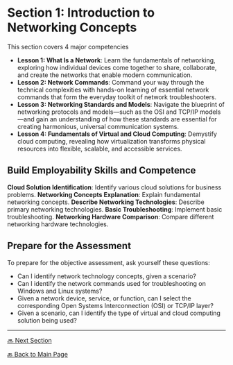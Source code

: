 # Section 1: Introduction to Networking Concepts

This section covers 4 major competencies

* **Lesson 1: What Is a Network**: Learn the fundamentals of networking, exploring how individual devices come together to share, collaborate, and create the networks that enable modern communication. 
* **Lesson 2: Network Commands**: Command your way through the technical complexities with hands-on learning of essential network commands that form the everyday toolkit of network troubleshooters. 
* **Lesson 3: Networking Standards and Models**: Navigate the blueprint of networking protocols and models—such as the OSI and TCP/IP models—and gain an understanding of how these standards are essential for creating harmonious, universal communication systems. 
* **Lesson 4: Fundamentals of Virtual and Cloud Computing**: Demystify cloud computing, revealing how virtualization transforms physical resources into flexible, scalable, and accessible services. 

## Build Employability Skills and Competence

**Cloud Solution Identification**: Identify various cloud solutions for business problems. 
**Networking Concepts Explanation**: Explain fundamental networking concepts. 
**Describe Networking Technologies**: Describe primary networking technologies. 
**Basic Troubleshooting**: Implement basic troubleshooting. 
**Networking Hardware Comparison**: Compare different networking hardware technologies. 

## Prepare for the Assessment

To prepare for the objective assessment, ask yourself these questions: 

* Can I identify network technology concepts, given a scenario? 
* Can I identify the network commands used for troubleshooting on Windows and Linux systems? 
* Given a network device, service, or function, can I select the corresponding Open Systems Interconnection (OSI) or TCP/IP layer? 
* Given a scenario, can I identify the type of virtual and cloud computing solution being used? 


---

[🔜 Next Section](./S1-LESSON1-INTRO.md)

[🔙 Back to Main Page](../../README.md)
